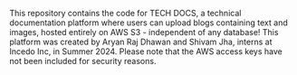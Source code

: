 This repository contains the code for TECH DOCS, a technical documentation platform where users can upload blogs containing text and images, hosted entirely on AWS S3 - independent of any database!
This platform was created by Aryan Raj Dhawan and Shivam Jha, interns at Incedo Inc, in Summer 2024. 
Please note that the AWS access keys have not been included for security reasons. 
